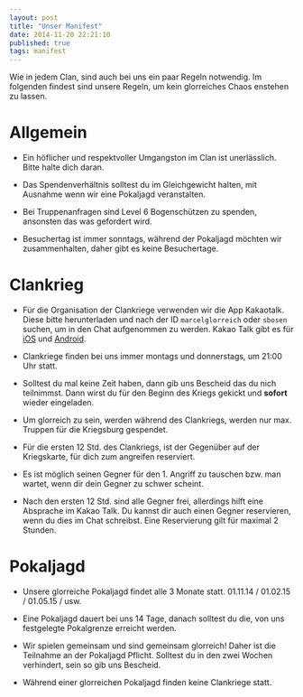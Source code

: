 ```yaml
---
layout: post
title: "Unser Manifest"
date: 2014-11-20 22:21:10
published: true
tags: manifest
---
```


Wie in jedem Clan, sind auch bei uns ein paar Regeln notwendig. Im folgenden findest sind unsere Regeln, um kein glorreiches Chaos enstehen zu lassen.

# Allgemein

* Ein höflicher und respektvoller Umgangston im Clan ist unerlässlich. Bitte halte dich daran.

* Das Spendenverhältnis solltest du im Gleichgewicht halten, mit Ausnahme wenn wir eine Pokaljagd veranstalten.

* Bei Truppenanfragen sind Level 6 Bogenschützen zu spenden, ansonsten das was gefordert wird.

* Besuchertag ist immer sonntags, während der Pokaljagd möchten wir zusammenhalten, daher gibt es keine Besuchertage. 

# Clankrieg

* Für die Organisation der Clankriege verwenden wir die App Kakaotalk. Diese bitte herunterladen und nach der ID `marcelglorreich` oder `sbosen` suchen, um in den Chat aufgenommen zu werden. Kakao Talk gibt es für [iOS](https://itunes.apple.com/de/app/kakaotalk-messenger/id362057947?mt=8&uo=4) und [Android](https://play.google.com/store/apps/details?id=com.kakao.talk).

* Clankriege finden bei uns immer montags und donnerstags, um 21:00 Uhr statt.

* Solltest du mal keine Zeit haben, dann gib uns Bescheid das du nich teilnimmst. Dann wirst du für den Beginn des Kriegs gekickt und **sofort** wieder eingeladen.

* Um glorreich zu sein, werden während des Clankriegs, werden nur max. Truppen für die Kriegsburg gespendet.

* Für die ersten 12 Std. des Clankriegs, ist der Gegenüber auf der Kriegskarte, für dich zum angreifen reserviert.

* Es ist möglich seinen Gegner für den 1. Angriff zu tauschen bzw. man wartet, wenn dir dein Gegner zu schwer scheint.

* Nach den ersten 12 Std. sind alle Gegner frei, allerdings hilft eine Absprache im Kakao Talk. Du kannst dir auch einen Gegner reservieren, wenn du dies im Chat schreibst. Eine Reservierung gilt für maximal 2 Stunden.

# Pokaljagd

* Unsere glorreiche Pokaljagd findet alle 3 Monate statt. 01.11.14 / 01.02.15 / 01.05.15 / usw. 

* Eine Pokaljagd dauert bei uns 14 Tage, danach solltest du die, von uns festgelegte Pokalgrenze erreicht werden.

* Wir spielen gemeinsam und sind gemeinsam glorreich! Daher ist die Teilnahme an der Pokaljagd Pflicht. Solltest du in den zwei Wochen verhindert, sein so gib uns Bescheid.

* Während einer glorreichen Pokaljagd finden keine Clankriege statt.

